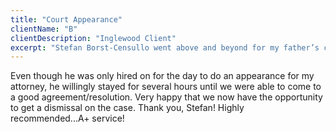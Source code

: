 ```yaml
---
title: "Court Appearance"
clientName: "B"
clientDescription: "Inglewood Client"
excerpt: "Stefan Borst-Censullo went above and beyond for my father’s case."
---
```


Even though he was only hired on for the day to do an appearance for
my attorney, he willingly stayed for several hours until we were able
to come to a good agreement/resolution. Very happy that we now have
the opportunity to get a dismissal on the case. Thank you, Stefan!
Highly recommended...A+ service!
